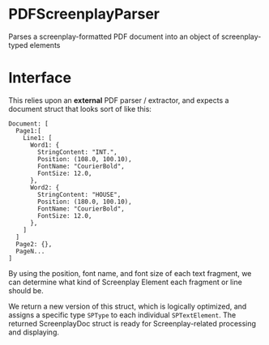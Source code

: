 # PDFScreenplayParser
Parses a screenplay-formatted PDF document into an object of screenplay-typed elements

# Interface

This relies upon an **external** PDF parser / extractor, and expects a document struct that looks sort of like this:

```
Document: [
  Page1:[
    Line1: [
      Word1: {
        StringContent: "INT.",
        Position: (108.0, 100.10),
        FontName: "CourierBold",
        FontSize: 12.0,
      },
      Word2: {
        StringContent: "HOUSE",
        Position: (180.0, 100.10),
        FontName: "CourierBold",
        FontSize: 12.0,
      },
    ] 
  ]
  Page2: {},
  PageN...
]
```

By using the position, font name, and font size of each text fragment, we can determine what kind of Screenplay Element each fragment or line should be.

We return a new version of this struct, which is logically optimized, and assigns a specific type `SPType` to each individual `SPTextElement`. The returned ScreenplayDoc struct is ready for Screenplay-related processing and displaying.
